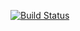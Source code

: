 [![Build Status](https://travis-ci.org/poldi2018/e-commerce.svg?branch=master)](https://travis-ci.org/poldi2018/e-commerce)